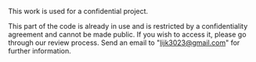 This work is used for a confidential project. 

This part of the code is already in use and is restricted by a confidentiality agreement and cannot be made public. If you wish to access it, please go through our review process. Send an email to "lijk3023@gmail.com" for further information.
